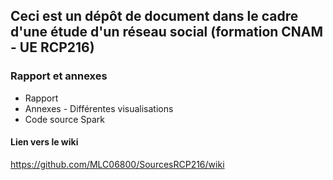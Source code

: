 ## Ceci est un dépôt de document dans le cadre d'une étude d'un réseau social (formation CNAM - UE RCP216)

### Rapport et annexes
- Rapport
- Annexes - Différentes visualisations
- Code source Spark

#### Lien vers le wiki
https://github.com/MLC06800/SourcesRCP216/wiki
